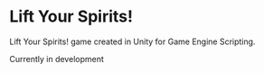 # Lift Your Spirits! 
Lift Your Spirits! game created in Unity for Game Engine Scripting.

Currently in development
